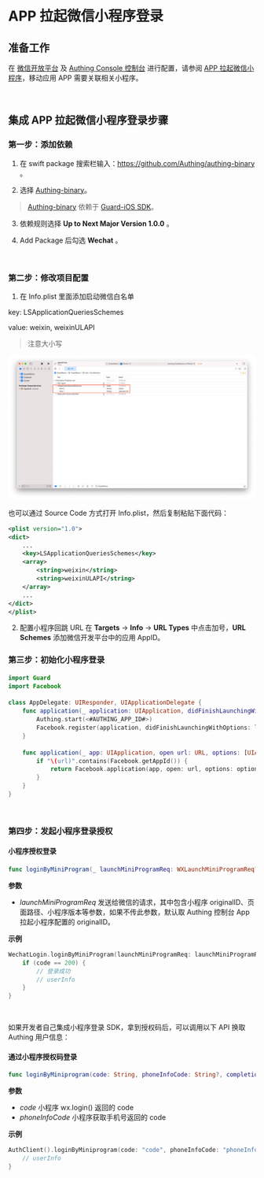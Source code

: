 # APP 拉起微信小程序登录

<LastUpdated/>

## 准备工作

在 [微信开放平台](https://open.weixin.qq.com/cgi-bin/index?t=home/index&lang=zh_CN) 及 [Authing Console 控制台](https://authing.cn/) 进行配置，请参阅 [ APP 拉起微信小程序](../../../guides/connections/social/wechat-miniprogram-applaunch/README.md)，移动应用 APP 需要关联相关小程序。

<br>

## 集成 APP 拉起微信小程序登录步骤

### 第一步：添加依赖

1. 在 swift package 搜索栏输入：https://github.com/Authing/authing-binary 。

2. 选择 [Authing-binary](https://github.com/Authing/authing-binary)。
> [Authing-binary](https://github.com/Authing/authing-binary) 依赖于 [Guard-iOS SDK](https://github.com/Authing/guard-ios)。

3. 依赖规则选择 **Up to Next Major Version 1.0.0** 。

4. Add Package 后勾选 **Wechat** 。

<br>

### 第二步：修改项目配置

1. 在 Info.plist 里面添加启动微信白名单

key: LSApplicationQueriesSchemes

value: weixin, weixinULAPI

> 注意大小写

![](./images/wechat/6.png)

也可以通过 Source Code 方式打开 Info.plist，然后复制粘贴下面代码：

```xml
<plist version="1.0">
<dict>
    ...
    <key>LSApplicationQueriesSchemes</key>
	<array>
		<string>weixin</string>
		<string>weixinULAPI</string>
	</array>
    ...
</dict>
</plist>
```
2. 配置小程序回跳 URL
在 **Targets** -> **Info** -> **URL Types** 中点击加号，**URL Schemes** 添加微信开发平台中的应用 AppID。

### 第三步：初始化小程序登录
```swift
import Guard
import Facebook

class AppDelegate: UIResponder, UIApplicationDelegate {
    func application(_ application: UIApplication, didFinishLaunchingWithOptions launchOptions: [UIApplication.LaunchOptionsKey: Any]?) -> Bool {
        Authing.start(<#AUTHING_APP_ID#>)
        Facebook.register(application, didFinishLaunchingWithOptions: launchOptions)
    }

    func application(_ app: UIApplication, open url: URL, options: [UIApplication.OpenURLOptionsKey : Any] = [:]) -> Bool {
        if "\(url)".contains(Facebook.getAppId()) {
            return Facebook.application(app, open: url, options: options)
        }
    }
}
 ```
<br>

### 第四步：发起小程序登录授权
#### 小程序授权登录

```swift
func loginByMiniProgram(_ launchMiniProgramReq: WXLaunchMiniProgramReq? = nil, completion: @escaping Authing.AuthCompletion) -> Void
```

**参数**

* *launchMiniProgramReq* 发送给微信的请求，其中包含小程序 originalID、页面路径、小程序版本等参数，如果不传此参数，默认取 Authing 控制台 App 拉起小程序配置的 originalID。
  
**示例**

```swift
WechatLogin.loginByMiniProgram(launchMiniProgramReq: launchMiniProgramReq) { code, message, userInfo in
    if (code == 200) {
        // 登录成功
        // userInfo
    }
}
```

<br>

如果开发者自己集成小程序登录 SDK，拿到授权码后，可以调用以下 API 换取 Authing 用户信息：

#### 通过小程序授权码登录

```swift
func loginByMiniprogram(code: String, phoneInfoCode: String?, completion: @escaping(Int, String?, UserInfo?) -> Void)
```

**参数**

* *code* 小程序 wx.login() 返回的 code
* *phoneInfoCode* 小程序获取手机号返回的 code

**示例**

```swift
AuthClient().loginByMiniprogram(code: "code", phoneInfoCode: "phoneInfoCode") { code, message, userInfo in
    // userInfo
}
```